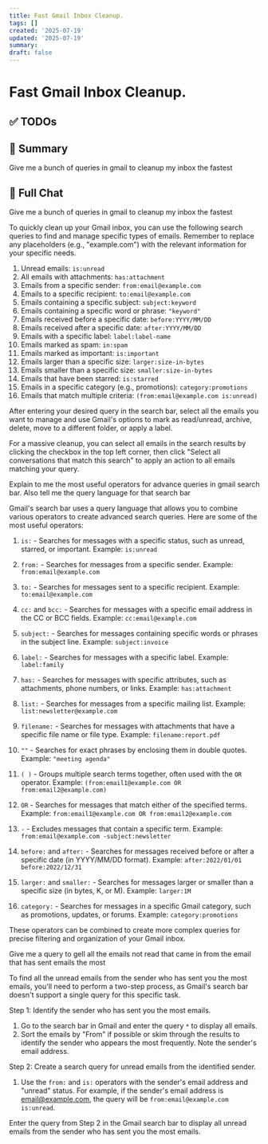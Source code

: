 ```yaml
---
title: Fast Gmail Inbox Cleanup.
tags: []
created: '2025-07-19'
updated: '2025-07-19'
summary:
draft: false
---
```


# Fast Gmail Inbox Cleanup.

## ✅ TODOs


## 📌 Summary
Give me a bunch of queries in gmail to cleanup my inbox the fastest

## 🧠 Full Chat


Give me a bunch of queries in gmail to cleanup my inbox the fastest

To quickly clean up your Gmail inbox, you can use the following search queries to find and manage specific types of emails. Remember to replace any placeholders (e.g., "example.com") with the relevant information for your specific needs.

1. Unread emails: `is:unread`
2. All emails with attachments: `has:attachment`
3. Emails from a specific sender: `from:email@example.com`
4. Emails to a specific recipient: `to:email@example.com`
5. Emails containing a specific subject: `subject:keyword`
6. Emails containing a specific word or phrase: `"keyword"`
7. Emails received before a specific date: `before:YYYY/MM/DD`
8. Emails received after a specific date: `after:YYYY/MM/DD`
9. Emails with a specific label: `label:label-name`
10. Emails marked as spam: `in:spam`
11. Emails marked as important: `is:important`
12. Emails larger than a specific size: `larger:size-in-bytes`
13. Emails smaller than a specific size: `smaller:size-in-bytes`
14. Emails that have been starred: `is:starred`
15. Emails in a specific category (e.g., promotions): `category:promotions`
16. Emails that match multiple criteria: `(from:email@example.com is:unread)`

After entering your desired query in the search bar, select all the emails you want to manage and use Gmail's options to mark as read/unread, archive, delete, move to a different folder, or apply a label.

For a massive cleanup, you can select all emails in the search results by clicking the checkbox in the top left corner, then click "Select all conversations that match this search" to apply an action to all emails matching your query.

Explain to me the most useful operators for advance queries in gmail search bar. Also tell me the query language for that search bar

Gmail's search bar uses a query language that allows you to combine various operators to create advanced search queries. Here are some of the most useful operators:

1. `is:` - Searches for messages with a specific status, such as unread, starred, or important. Example: `is:unread`

2. `from:` - Searches for messages from a specific sender. Example: `from:email@example.com`

3. `to:` - Searches for messages sent to a specific recipient. Example: `to:email@example.com`

4. `cc:` and `bcc:` - Searches for messages with a specific email address in the CC or BCC fields. Example: `cc:email@example.com`

5. `subject:` - Searches for messages containing specific words or phrases in the subject line. Example: `subject:invoice`

6. `label:` - Searches for messages with a specific label. Example: `label:family`

7. `has:` - Searches for messages with specific attributes, such as attachments, phone numbers, or links. Example: `has:attachment`

8. `list:` - Searches for messages from a specific mailing list. Example: `list:newsletter@example.com`

9. `filename:` - Searches for messages with attachments that have a specific file name or file type. Example: `filename:report.pdf`

10. `""` - Searches for exact phrases by enclosing them in double quotes. Example: `"meeting agenda"`

11. `( )` - Groups multiple search terms together, often used with the `OR` operator. Example: `(from:email1@example.com OR from:email2@example.com)`

12. `OR` - Searches for messages that match either of the specified terms. Example: `from:email1@example.com OR from:email2@example.com`

13. `-` - Excludes messages that contain a specific term. Example: `from:email@example.com -subject:newsletter`

14. `before:` and `after:` - Searches for messages received before or after a specific date (in YYYY/MM/DD format). Example: `after:2022/01/01 before:2022/12/31`

15. `larger:` and `smaller:` - Searches for messages larger or smaller than a specific size (in bytes, K, or M). Example: `larger:1M`

16. `category:` - Searches for messages in a specific Gmail category, such as promotions, updates, or forums. Example: `category:promotions`

These operators can be combined to create more complex queries for precise filtering and organization of your Gmail inbox.

Give me a query to gell all the emails not read that came in from the email that has sent emails the most

To find all the unread emails from the sender who has sent you the most emails, you'll need to perform a two-step process, as Gmail's search bar doesn't support a single query for this specific task.

Step 1: Identify the sender who has sent you the most emails.

1. Go to the search bar in Gmail and enter the query `*` to display all emails.
2. Sort the emails by "From" if possible or skim through the results to identify the sender who appears the most frequently. Note the sender's email address.

Step 2: Create a search query for unread emails from the identified sender.

1. Use the `from:` and `is:` operators with the sender's email address and "unread" status. For example, if the sender's email address is email@example.com, the query will be `from:email@example.com is:unread`.

Enter the query from Step 2 in the Gmail search bar to display all unread emails from the sender who has sent you the most emails.